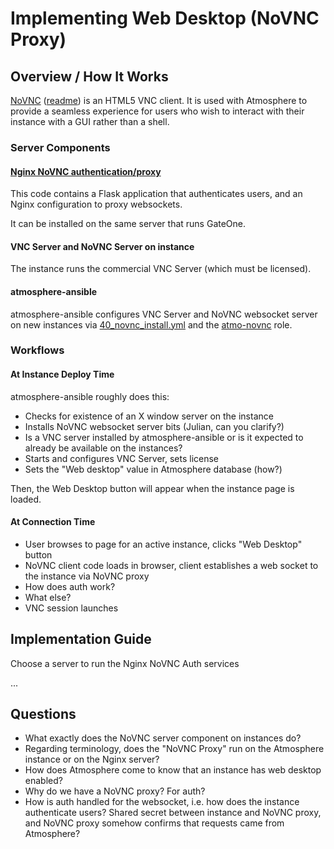 # Implementing Web Desktop (NoVNC Proxy)

## Overview / How It Works

[NoVNC](https://kanaka.github.io/noVNC/) ([readme](https://github.com/novnc/noVNC/blob/master/README.md)) is an HTML5 VNC client. It is used with Atmosphere to provide a seamless experience for users who wish to interact with their instance with a GUI rather than a shell.

### Server Components

#### [Nginx NoVNC authentication/proxy](https://github.com/cyverse/nginx_novnc_auth)

This code contains a Flask application that authenticates users, and an Nginx configuration to proxy websockets.

It can be installed on the same server that runs GateOne.

#### VNC Server and NoVNC Server on instance

The instance runs the commercial VNC Server (which must be licensed).

#### atmosphere-ansible

atmosphere-ansible configures VNC Server and NoVNC websocket server on new instances via [40_novnc_install.yml](https://github.com/cyverse/atmosphere-ansible/blob/master/ansible/playbooks/instance_deploy/40_novnc_install.yml) and the [atmo-novnc](https://github.com/cyverse/atmosphere-ansible/tree/master/ansible/roles/atmo-novnc) role.

### Workflows

#### At Instance Deploy Time
atmosphere-ansible roughly does this:

- Checks for existence of an X window server on the instance
- Installs NoVNC websocket server bits (Julian, can you clarify?)
- Is a VNC server installed by atmosphere-ansible or is it expected to already be available on the instances?
- Starts and configures VNC Server, sets license
- Sets the "Web desktop" value in Atmosphere database (how?)

Then, the Web Desktop button will appear when the instance page is loaded.

#### At Connection Time
- User browses to page for an active instance, clicks "Web Desktop" button
- NoVNC client code loads in browser, client establishes a web socket to the instance via NoVNC proxy
- How does auth work?
- What else?
- VNC session launches

## Implementation Guide

Choose a server to run the Nginx NoVNC Auth services

...

## Questions
- What exactly does the NoVNC server component on instances do?
- Regarding terminology, does the "NoVNC Proxy" run on the Atmosphere instance or on the Nginx server?
- How does Atmosphere come to know that an instance has web desktop enabled?
- Why do we have a NoVNC proxy? For auth?
- How is auth handled for the websocket, i.e. how does the instance authenticate users? Shared secret between instance and NoVNC proxy, and NoVNC proxy somehow confirms that requests came from Atmosphere?
